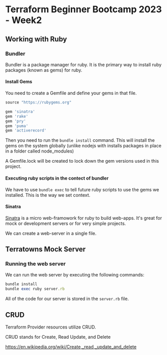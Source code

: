 # Terraform Beginner Bootcamp 2023 - Week2


## Working with Ruby

### Bundler

Bundler is a package manager for ruby. 
It is the primary way to install ruby packages (known as gems) for ruby.

#### Install Gems

You need to create a Gemfile and define your gems in that file.

```rb
source "https://rubygems.org"

gem 'sinatra'
gem 'rake'
gem 'pry'
gem 'puma'
gem 'activerecord'
```
Then you need to run the `bundle install` command. 
This will install the gems on the system globally (unlike nodejs with installs packages in place in a folder called node_modules)

A Gemfile.lock will be created to lock down the gem versions used in this project.

#### Executing ruby scripts in the contect of bundler

We have to use `bundle exec` to tell future ruby scripts to use the gems we installed. This is the way we set context. 

#### Sinatra

[Sinatra](https://sinatrarb.com/) is a micro web-framowork for ruby to build web-apps. 
It's great for mock or development servers or for very simple projects.

We can create a web-server in a single file.


## Terratowns Mock Server

### Running the web server

We can run the web server by executing the following commands:
```rb
bundle install
bundle exec ruby server.rb
```

All of the code for our server is stored in the `server.rb` file.

## CRUD

Terraform Provider resources utilize CRUD.

CRUD stands for Create, Read Update, and Delete

https://en.wikipedia.org/wiki/Create,_read,_update_and_delete